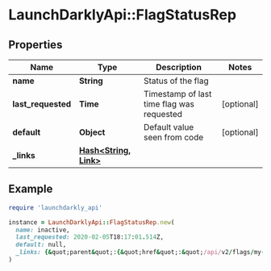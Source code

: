 # LaunchDarklyApi::FlagStatusRep

## Properties

| Name | Type | Description | Notes |
| ---- | ---- | ----------- | ----- |
| **name** | **String** | Status of the flag |  |
| **last_requested** | **Time** | Timestamp of last time flag was requested | [optional] |
| **default** | **Object** | Default value seen from code | [optional] |
| **_links** | [**Hash&lt;String, Link&gt;**](Link.md) |  |  |

## Example

```ruby
require 'launchdarkly_api'

instance = LaunchDarklyApi::FlagStatusRep.new(
  name: inactive,
  last_requested: 2020-02-05T18:17:01.514Z,
  default: null,
  _links: {&quot;parent&quot;:{&quot;href&quot;:&quot;/api/v2/flags/my-project/my-flag&quot;,&quot;type&quot;:&quot;application/json&quot;},&quot;self&quot;:{&quot;href&quot;:&quot;/api/v2/flag-statuses/my-project/my-flag&quot;,&quot;type&quot;:&quot;application/json&quot;}}
)
```

